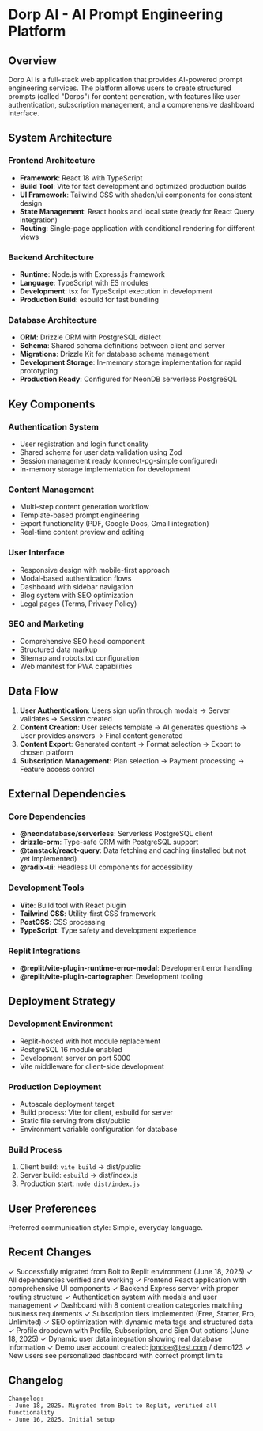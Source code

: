 # Dorp AI - AI Prompt Engineering Platform

## Overview

Dorp AI is a full-stack web application that provides AI-powered prompt engineering services. The platform allows users to create structured prompts (called "Dorps") for content generation, with features like user authentication, subscription management, and a comprehensive dashboard interface.

## System Architecture

### Frontend Architecture
- **Framework**: React 18 with TypeScript
- **Build Tool**: Vite for fast development and optimized production builds
- **UI Framework**: Tailwind CSS with shadcn/ui components for consistent design
- **State Management**: React hooks and local state (ready for React Query integration)
- **Routing**: Single-page application with conditional rendering for different views

### Backend Architecture
- **Runtime**: Node.js with Express.js framework
- **Language**: TypeScript with ES modules
- **Development**: tsx for TypeScript execution in development
- **Production Build**: esbuild for fast bundling

### Database Architecture
- **ORM**: Drizzle ORM with PostgreSQL dialect
- **Schema**: Shared schema definitions between client and server
- **Migrations**: Drizzle Kit for database schema management
- **Development Storage**: In-memory storage implementation for rapid prototyping
- **Production Ready**: Configured for NeonDB serverless PostgreSQL

## Key Components

### Authentication System
- User registration and login functionality
- Shared schema for user data validation using Zod
- Session management ready (connect-pg-simple configured)
- In-memory storage implementation for development

### Content Management
- Multi-step content generation workflow
- Template-based prompt engineering
- Export functionality (PDF, Google Docs, Gmail integration)
- Real-time content preview and editing

### User Interface
- Responsive design with mobile-first approach
- Modal-based authentication flows
- Dashboard with sidebar navigation
- Blog system with SEO optimization
- Legal pages (Terms, Privacy Policy)

### SEO and Marketing
- Comprehensive SEO head component
- Structured data markup
- Sitemap and robots.txt configuration
- Web manifest for PWA capabilities

## Data Flow

1. **User Authentication**: Users sign up/in through modals → Server validates → Session created
2. **Content Creation**: User selects template → AI generates questions → User provides answers → Final content generated
3. **Content Export**: Generated content → Format selection → Export to chosen platform
4. **Subscription Management**: Plan selection → Payment processing → Feature access control

## External Dependencies

### Core Dependencies
- **@neondatabase/serverless**: Serverless PostgreSQL client
- **drizzle-orm**: Type-safe ORM with PostgreSQL support
- **@tanstack/react-query**: Data fetching and caching (installed but not yet implemented)
- **@radix-ui**: Headless UI components for accessibility

### Development Tools
- **Vite**: Build tool with React plugin
- **Tailwind CSS**: Utility-first CSS framework
- **PostCSS**: CSS processing
- **TypeScript**: Type safety and development experience

### Replit Integrations
- **@replit/vite-plugin-runtime-error-modal**: Development error handling
- **@replit/vite-plugin-cartographer**: Development tooling

## Deployment Strategy

### Development Environment
- Replit-hosted with hot module replacement
- PostgreSQL 16 module enabled
- Development server on port 5000
- Vite middleware for client-side development

### Production Deployment
- Autoscale deployment target
- Build process: Vite for client, esbuild for server
- Static file serving from dist/public
- Environment variable configuration for database

### Build Process
1. Client build: `vite build` → dist/public
2. Server build: `esbuild` → dist/index.js
3. Production start: `node dist/index.js`

## User Preferences

Preferred communication style: Simple, everyday language.

## Recent Changes

✓ Successfully migrated from Bolt to Replit environment (June 18, 2025)
✓ All dependencies verified and working
✓ Frontend React application with comprehensive UI components
✓ Backend Express server with proper routing structure
✓ Authentication system with modals and user management
✓ Dashboard with 8 content creation categories matching business requirements
✓ Subscription tiers implemented (Free, Starter, Pro, Unlimited)
✓ SEO optimization with dynamic meta tags and structured data
✓ Profile dropdown with Profile, Subscription, and Sign Out options (June 18, 2025)
✓ Dynamic user data integration showing real database information
✓ Demo user account created: jondoe@test.com / demo123
✓ New users see personalized dashboard with correct prompt limits

## Changelog

```
Changelog:
- June 18, 2025. Migrated from Bolt to Replit, verified all functionality
- June 16, 2025. Initial setup
```